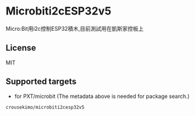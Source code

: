 # Microbiti2cESP32v5

Micro:Bit用i2c控制ESP32積木,目前測試用在凱斯家控板上

## License

MIT

## Supported targets

* for PXT/microbit
(The metadata above is needed for package search.)

```package
crousekimo/microbiti2cesp32v5
```
